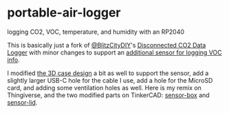 # portable-air-logger
logging CO2, VOC, temperature, and humidity with an RP2040

This is basically just a fork of [@BlitzCityDIY](https://github.com/BlitzCityDIY)'s [Disconnected CO2 Data Logger](https://learn.adafruit.com/disconnected-co2-data-logger) with minor changes to support an [additional sensor for logging VOC info](https://www.adafruit.com/product/4829). 

I modified [the 3D case design](https://www.thingiverse.com/thing:5030874) a bit as well to support the sensor, add a slightly larger USB-C hole for the cable I use, add a hole for the MicroSD card, and adding some ventilation holes as well. Here is my remix on Thingiverse, and the two modified parts on TinkerCAD: [sensor-box]( https://www.tinkercad.com/things/0YbBEU34PpT ) and [sensor-lid]( https://www.tinkercad.com/things/9p78jmuUmk7 ).
